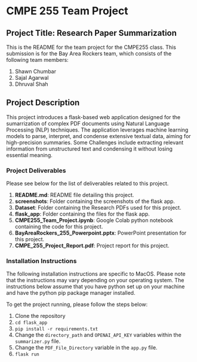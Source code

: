 # CMPE 255 Team Project

## Project Title: Research Paper Summarization

This is the README for the team project for the CMPE255 class. 
This submission is for the Bay Area Rockers team, which consists of the following team members:

1. Shawn Chumbar
2. Sajal Agarwal
3. Dhruval Shah

## Project Description

This project introduces a flask-based web application designed for the sumarrization of complex PDF documents using Natural Language Processing (NLP) techniques. The application leverages machine learning models to parse, interpret, and condense extensive textual data, aiming for high-precision summaries. Some Challenges include extracting relevant information from unstructured text and condensing it without losing essential meaning.

### Project Deliverables

Please see below for the list of deliverables related to this project.

1. **README.md**: README file detailing this project.
2. **screenshots**: Folder containing the screenshots of the flask app.
3. **Dataset**: Folder containing the Research PDFs used for this project.
4. **flask_app**: Folder containing the files for the flask app.
5. **CMPE255_Team_Project.ipynb**: Google Colab python notebook containing the code for this project.
6. **BayAreaRockers_255_Powerpoint.pptx**: PowerPoint presentation for this project.
7. **CMPE_255_Project_Report.pdf**: Project report for this project.

### Installation Instructions

The following installation instructions are specific to MacOS. Please note that the instructions may vary depending on your operating system.
The instructions below assume that you have python set up on your machine and have the python pip package manager installed.

To get the project running, please follow the steps below:

1. Clone the repository
2. `cd flask_app`
3. `pip install -r requirements.txt`
4. Change the `directory_path` and `OPENAI_API_KEY` variables within the `summarizer.py` file.
5. Change the `PDF_File_Directory` variable in the `app.py` file.
6. `flask run`
